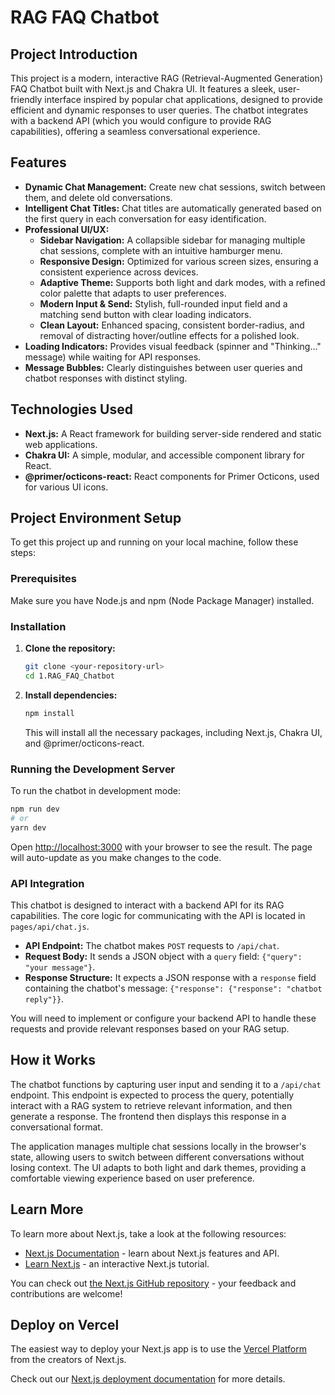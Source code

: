 # RAG FAQ Chatbot

## Project Introduction

This project is a modern, interactive RAG (Retrieval-Augmented Generation) FAQ Chatbot built with Next.js and Chakra UI. It features a sleek, user-friendly interface inspired by popular chat applications, designed to provide efficient and dynamic responses to user queries. The chatbot integrates with a backend API (which you would configure to provide RAG capabilities), offering a seamless conversational experience.

## Features

*   **Dynamic Chat Management:** Create new chat sessions, switch between them, and delete old conversations.
*   **Intelligent Chat Titles:** Chat titles are automatically generated based on the first query in each conversation for easy identification.
*   **Professional UI/UX:**
    *   **Sidebar Navigation:** A collapsible sidebar for managing multiple chat sessions, complete with an intuitive hamburger menu.
    *   **Responsive Design:** Optimized for various screen sizes, ensuring a consistent experience across devices.
    *   **Adaptive Theme:** Supports both light and dark modes, with a refined color palette that adapts to user preferences.
    *   **Modern Input & Send:** Stylish, full-rounded input field and a matching send button with clear loading indicators.
    *   **Clean Layout:** Enhanced spacing, consistent border-radius, and removal of distracting hover/outline effects for a polished look.
*   **Loading Indicators:** Provides visual feedback (spinner and "Thinking..." message) while waiting for API responses.
*   **Message Bubbles:** Clearly distinguishes between user queries and chatbot responses with distinct styling.

## Technologies Used

*   **Next.js:** A React framework for building server-side rendered and static web applications.
*   **Chakra UI:** A simple, modular, and accessible component library for React.
*   **@primer/octicons-react:** React components for Primer Octicons, used for various UI icons.

## Project Environment Setup

To get this project up and running on your local machine, follow these steps:

### Prerequisites

Make sure you have Node.js and npm (Node Package Manager) installed.

### Installation

1.  **Clone the repository:**
    ```bash
    git clone <your-repository-url>
    cd 1.RAG_FAQ_Chatbot
    ```
2.  **Install dependencies:**
    ```bash
    npm install
    ```
    This will install all the necessary packages, including Next.js, Chakra UI, and @primer/octicons-react.

### Running the Development Server

To run the chatbot in development mode:

```bash
npm run dev
# or
yarn dev
```

Open [http://localhost:3000](http://localhost:3000) with your browser to see the result. The page will auto-update as you make changes to the code.

### API Integration

This chatbot is designed to interact with a backend API for its RAG capabilities. The core logic for communicating with the API is located in `pages/api/chat.js`.

*   **API Endpoint:** The chatbot makes `POST` requests to `/api/chat`.
*   **Request Body:** It sends a JSON object with a `query` field: `{"query": "your message"}`.
*   **Response Structure:** It expects a JSON response with a `response` field containing the chatbot's message: `{"response": {"response": "chatbot reply"}}`.

You will need to implement or configure your backend API to handle these requests and provide relevant responses based on your RAG setup.

## How it Works

The chatbot functions by capturing user input and sending it to a `/api/chat` endpoint. This endpoint is expected to process the query, potentially interact with a RAG system to retrieve relevant information, and then generate a response. The frontend then displays this response in a conversational format.

The application manages multiple chat sessions locally in the browser's state, allowing users to switch between different conversations without losing context. The UI adapts to both light and dark themes, providing a comfortable viewing experience based on user preference.

## Learn More

To learn more about Next.js, take a look at the following resources:

- [Next.js Documentation](https://nextjs.org/docs) - learn about Next.js features and API.
- [Learn Next.js](https://nextjs.org/learn) - an interactive Next.js tutorial.

You can check out [the Next.js GitHub repository](https://github.com/vercel/next.js/) - your feedback and contributions are welcome!

## Deploy on Vercel

The easiest way to deploy your Next.js app is to use the [Vercel Platform](https://vercel.com/new?utm_medium=default-template&filter=next.js&utm_source=create-next-app&utm_campaign=create-next-app-readme) from the creators of Next.js.

Check out our [Next.js deployment documentation](https://nextjs.org/docs/deployment) for more details.
